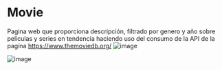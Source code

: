 # Movie
Pagina web que proporciona descripción, filtrado por genero y año sobre peliculas y series en tendencia haciendo uso del consumo
de la API de la pagína https://www.themoviedb.org/
![image](https://github.com/ariardgz/Movie/assets/104811574/f472228d-a75e-4fef-a8b3-ca4863ea7018)

![image](https://github.com/ariardgz/Movie/assets/104811574/ab4a9035-b8de-45eb-8f72-642a6429b5c4)

